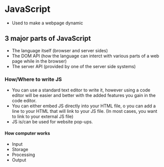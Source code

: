 # JavaScript

- Used to make a webpage dynamic  
  
## 3 major parts of JavaScript  

- The language itself (browser and server sides)  
- The DOM API (how the language can interct with various parts of a web page while in the browser)  
- The server API (provided by one of the server side systems)  

### How/Where to write JS  

- You can use a standard text editor to write it, however using a code editor will be easier and better with the added features you gain in the code editor.  
- You can either embed JS directly into your HTML file, o you can add a line to your HTML that will link to your JS file. (In most cases, you want to link to your external JS file)  
- JS is/can be used for website pop-ups.  

#### How computer works  

- Input  
- Storage  
- Processing  
- Output  
